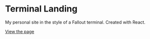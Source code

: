 # Terminal Landing
My personal site in the style of a Fallout terminal. Created with React.

[View the page](https://arthvadrr.github.io/terminal-landing/)